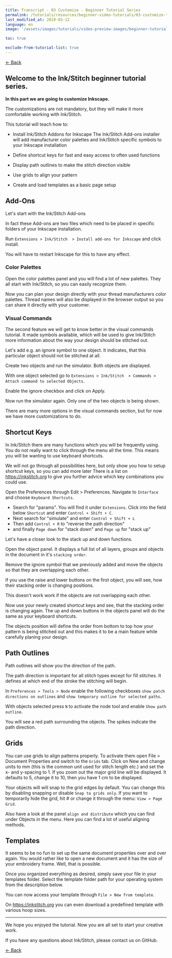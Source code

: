 ```yaml
---
title: Transcript - 03 Customize - Beginner Tutorial Series
permalink: /tutorials/resources/beginner-video-tutorials/03-customize-transcript
last_modified_at: 2019-03-12
language: en
image: '/assets/images/tutorials/video-preview-images/beginner-tutorial-series.png'

toc: true

exclude-from-tutorial-list: true
---
```

[← Back](/tutorials/resources/beginner-video-tutorials/)

## Welcome to the Ink/Stitch beginner tutorial series.

**In this part we are going to customize Inkscape.**

The customizations are not mandatory, but they will make it more comfortable working with Ink/Stitch.

This tutorial will teach how to:

*   Install Ink/Stitch Addons for Inkscape
    The Ink/Stitch Add-ons installer will add manufacturer color palettes and Ink/Stitch specific symbols to your Inkscape installation

*   Define shortcut keys for fast and easy access to often used functions

*   Display path outlines to make the stitch direction visible

*   Use grids to align your pattern

*   Create and load templates as a basic page setup

## Add-Ons

Let's start with the Ink/Stitch Add-ons

In fact these Add-ons are two files which need to be placed in specific folders of your Inkscape installation.

Run `Extensions > Ink/Stitch  > Install add-ons for Inkscape` and click install.

You will have to restart Inkscape for this to have any effect.

### Color Palettes

Open the color palettes panel and you will find a lot of new palettes. They all start with Ink/Stitch, so you can easily recognize them.

Now you can plan your design directly with your thread manufacturers color palettes. Thread names will also be displayed in the browser output so you can share it directly with your customer.

### Visual Commands

The second feature we will get to know better in the visual commands tutorial. It made symbols available, which will be used to give Ink/Stitch more information about the way your design should be stitched out.

Let's add e.g. an ignore symbol to one object. It indicates, that this particular object should not be stitched at all.

Create two objects and run the simulator. Both objects are displayed.

With one object selected go to `Extensions > Ink/Stitch  > Commands > Attach command to selected Objects`.

Enable the ignore checkbox and click on Apply.

Now run the simulator again. Only one of the two objects is being shown.

There are many more options in the visual commands section, but for now we have more customizations to do.

## Shortcut Keys

In Ink/Stitch there are many functions which you will be frequently using. You do not really want to click through the menu all the time. This means you will be wanting to use keyboard shortcuts.

We will not go through all possibilities here, but only show you how to setup shortcut keys, so you can add more later
There is a list on <https://inkstitch.org> to give you further advice which key combinations you could use.

Open the Preferences through Edit > Preferences. Navigate to `Interface` and choose `Keyboard Shortcuts`.

*   Search for "params". You will find it under `Extensions`. Click into the field below `Shortcut` and enter `Control + Shift + C`.
*   Next search for "simulate" and enter `Control + Shift + L`
*   Then add `Control + R` to "reverse the path direction"
*   and finally `Page down` for "stack down" and `Page up` for "stack up"

Let's have a closer look to the stack up and down functions.

Open the object panel. It displays a full list of all layers, groups and objects in the document in it's `stacking order`.

Remove the ignore symbol that we previously added and move the objects so that they are overlapping each other.

If you use the raise and lower buttons on the first object, you will see, how their stacking order is changing positions.

This doesn't work work if the objects are not overlapping each other.

Now use your newly created shortcut keys and see, that the stacking order is changing again. The up and down buttons in the objects panel will do the same as your keyboard shortcuts.

The objects position will define the order from bottom to top how your pattern is being stitched out and this makes it to be a main feature while carefully planing your design.

## Path Outlines

Path outlines will show you the direction of the path.

The path direction is important for all stitch types except for fill stitches. It defines at which end of the stroke the stitching will begin.

In `Preferences > Tools > Node` enable the following checkboxes `show patch directions on outlines` and `show temporary outline for selected paths`.

With objects selected press `N` to activate the node tool and enable `Show path outline`.

You will see a red path surrounding the objects. The spikes indicate the path direction.

## Grids

You can use grids to align patterns properly.
To activate them open File > Document Properties and switch to the `Grids` tab.
Click on New and change units to mm (this is the common unit used for stitch length etc.) and set the x- and y-spacing to 1.
If you zoom out the major grid line will be displayed. It defaults to 5, change it to 10, then you have 1 cm to be displayed.

Your objects will will snap to the grid edges by default. You can change this by disabling snapping or disable `Snap to grids only`.
If you want to temporarily hide the grid, hit # or change it through the menu: `View > Page Grid`.

Also have a look at the panel `align and distribute` which you can find under Objects in the menu. Here you can find a lot of useful aligning methods.

## Templates

It seems to be no fun to set up the same document properties over and over again.
You would rather like to open a new document and it has the size of your embroidery frame.
Well, that is possible.

Once you organized everything as desired, simply save your file in your templates folder.
Select the template folder path for your operating system from the description below.

You can now access your template through `File > New from template`.

On <https://inkstitch.org> you can even download a predefined template with various hoop sizes.

---

We hope you enjoyed the tutorial. Now you are all set to start your creative work.

If you have any questions about Ink/Stitch, please contact us on GitHub.

[← Back](/tutorials/resources/beginner-video-tutorials/)

